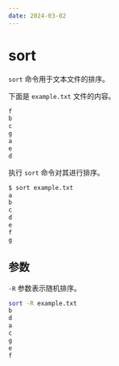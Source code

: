 ```yaml
---
date: 2024-03-02
---
```


# sort

`sort` 命令用于文本文件的排序。

下面是 `example.txt` 文件的内容。

```bash
f
b
c
g
a
e
d
```

执行 `sort` 命令对其进行排序。

```bash
$ sort example.txt
a
b
c
d
e
f
g
```

## 参数

`-R` 参数表示随机排序。

```bash
sort -R example.txt
b
d
a
c
g
e
f
```

